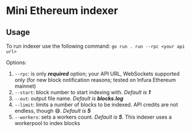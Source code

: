 # Mini Ethereum indexer

## Usage
To run indexer use the following command:
`go run . run --rpc <your api url>`

Options:
1. `--rpc`: is only *__required__* option; your API URL, WebSockets supported only (for new block notification reasons; tested on Infura Ethereum mainnet)
2. `--start`: block number to start indexing with. *Default is __1__*
3. `--out`: output file name. *Default is __blocks.log__*
4. `--limit`: limits a number of blocks to be indexed. API credits are not endless, though :sweat_smile:. *Default is __5__*
5. `--workers`: sets a workers count. *Default is __5__*. This indexer uses a workerpool to index blocks